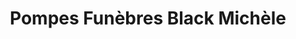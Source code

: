 ---
title: "Pompes Funèbres Black Michèle"
url: /montbronn/pompes-funebres-black-michele/
shop: Bestattungen
---